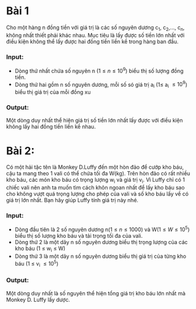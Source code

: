# Bài 1
Cho một hàng n đồng tiền với giá trị là các số nguyên dương c<sub>1</sub>, c<sub>2</sub>,..., c<sub>n</sub>, không nhất thiết phải khác nhau. Mục tiêu là lấy được
số tiền lớn nhất với điều kiện không thể lấy được hai đồng tiền liền kề trong hàng ban đầu.
### Input:
- Dòng thứ nhất chứa số nguyên n $(1≤n≤10^9)$ biểu thị số lượng đồng tiền.
- Dòng thứ hai gồm n số nguyên dương, mỗi số só giá trị a<sub>i</sub> ($1\le$ a<sub>i</sub> $\le 10^9$) biểu thị giá trị của mỗi đồng xu
### Output:
Một dòng duy nhất thể hiện giá trị số tiền lớn nhất lấy được với điều kiện không lấy hai đồng tiền liền kề nhau.
# Bài 2:
Có một hải tặc tên là Monkey D.Luffy đến một hòn đảo để cướp kho báu, cậu ta mang theo 1 vali có thể chứa tối đa W(kg). Trên hòn đảo có rất nhiều kho báu, các món kho báu có trọng lượng w<sub>i</sub> và giá trị v<sub>i</sub>. Vì Luffy chỉ có 1 chiếc vali nên anh ta muốn tìm cách khôn ngoan nhất để lấy kho báu sao cho không vượt quá trọng lượng cho phép của vali và số kho báu lấy về có giá trị lớn nhất. Bạn hãy giúp Luffy tính giá trị này nhé.
### Input:
- Dòng đầu tiên là 2 số nguyên dương n($1 \le n \le 1000$) và W($1 \le W \le 10^5$) biểu thị số lượng kho báu và tải trọng tối đa của vali.
- Dòng thứ 2 là một dãy n số nguyên dương biểu thị trọng lượng của các kho báu (1 $\le$ w<sub>i</sub> $\le$ W)
- Dòng thứ 3 là một dãy n số nguyên dương biểu thị giá trị của từng kho báu (1 $\le$ v<sub>i</sub> $\le 10^5$)
### Output:
Một dòng duy nhất là số nguyên thể hiện tổng giá trị kho báu lớn nhất mà Monkey D. Luffy lấy dược.
